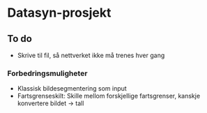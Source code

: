# Datasyn-prosjekt

## To do
* Skrive til fil, så nettverket ikke må trenes hver gang


### Forbedringsmuligheter

* Klassisk bildesegmentering som input
* Fartsgrenseskilt: Skille mellom forskjellige fartsgrenser, kanskje konvertere bildet -> tall